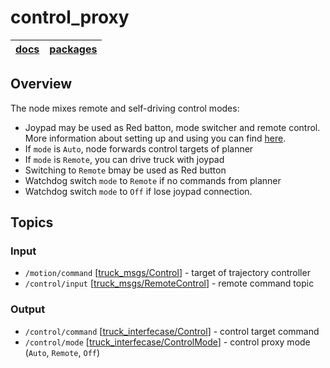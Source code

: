 # control_proxy

| [**docs**](../../doc/README.md) | [**packages**](../README.md) |
|---------------------------------|------------------------------|

## Overview
The node mixes remote and self-driving control modes:
- Joypad may be used as Red batton, mode switcher and remote control. More information about setting up and using you can find [here](../../doc/remote_control.md).
- If `mode` is `Auto`, node forwards control targets of planner
- If `mode` is `Remote`, you can drive truck with joypad
- Switching to `Remote` bmay be used as Red button
- Watchdog switch `mode`  to `Remote` if no commands from planner
- Watchdog switch `mode` to `Off` if lose joypad connection.

## Topics
### Input
- `/motion/command` [[truck_msgs/Control](https://github.com/robotics-laboratory/truck/blob/master/packages/truck_msgs/msg/Control.msg)] - target of trajectory controller
- `/control/input` [[truck_msgs/RemoteControl](https://github.com/robotics-laboratory/truck/blob/master/packages/truck_msgs/msg/RemoteControl.msg)] - remote command topic

### Output
- `/control/command` [[truck_interfecase/Control](https://github.com/robotics-laboratory/truck/blob/master/packages/truck_msgs/msg/Control.msg)] - control target command
- `/control/mode` [[truck_interfecase/ControlMode](https://github.com/robotics-laboratory/truck/blob/master/packages/truck_msgs/msg/ControlMode.msg)] - control proxy mode (`Auto`, `Remote`, `Off`)
